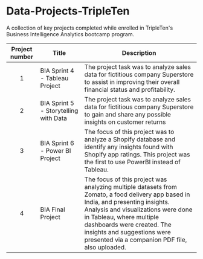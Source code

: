# Data-Projects-TripleTen
A collection of key projects completed while enrolled in TripleTen's Business Intelligence Analytics bootcamp program.


| Project number | Title | Description |
| :-----------: | ----------- |----------- |
| 1 | BIA Sprint 4 - Tableau Project| The project task was to analyze sales data for fictitious company Superstore to assist in improving their overall financial status and profitability. |
| 2 | BIA Sprint 5 - Storytelling with Data | The project task was to analyze sales data for fictitious company Superstore to gain and share any possible insights on customer returns |
| 3 | BIA Sprint 6 - Power BI Project| The focus of this project was to analyze a Shopify database and identify any insights found with Shopify app ratings.  This project was the first to use PowerBI instead of Tableau. |
| 4 | BIA Final Project | The focus of this project was analyzing multiple datasets from Zomato, a food delivery app based in India, and presenting insights.  Analysis and visualizations were done in Tableau, where multiple dashboards were created. The insights and suggestions were presented via a companion PDF file, also uploaded. |
